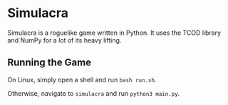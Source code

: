# Simulacra

Simulacra is a roguelike game written in Python. It uses the TCOD library and NumPy for a lot of its heavy lifting.

## Running the Game

On Linux, simply open a shell and run `bash run.sh`.

Otherwise, navigate to `simulacra` and run `python3 main.py`.